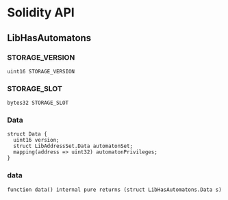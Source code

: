 # Solidity API

## LibHasAutomatons

### STORAGE_VERSION

```solidity
uint16 STORAGE_VERSION
```

### STORAGE_SLOT

```solidity
bytes32 STORAGE_SLOT
```

### Data

```solidity
struct Data {
  uint16 version;
  struct LibAddressSet.Data automatonSet;
  mapping(address => uint32) automatonPrivileges;
}
```

### data

```solidity
function data() internal pure returns (struct LibHasAutomatons.Data s)
```

